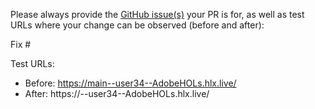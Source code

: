 Please always provide the [GitHub issue(s)](../issues) your PR is for, as well as test URLs where your change can be observed (before and after):

Fix #<gh-issue-id>

Test URLs:
- Before: https://main--user34--AdobeHOLs.hlx.live/
- After: https://<branch>--user34--AdobeHOLs.hlx.live/
